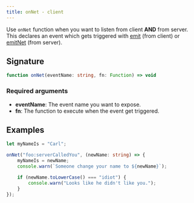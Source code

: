 ```yaml
---
title: onNet - client
---
```


Use `onNet` function when you want to listen from client **AND** from server.\
This declares an event which gets triggered with [emit](/docs/scripting-reference/runtimes/javascript/functions/emit-client) (from client) or [emitNet](/docs/scripting-reference/runtimes/javascript/functions/emitNet-server) (from server).

## Signature

```ts
function onNet(eventName: string, fn: Function) => void
```

### Required arguments

- **eventName**: The event name you want to expose.
- **fn**: The function to execute when the event get triggered.

## Examples

```ts
let myNameIs = "Carl";

onNet("foo:serverCalledYou", (newName: string) => {
    myNameIs = newName;
    console.warn(`Someone change your name to ${newName}`);

    if (newName.toLowerCase() === "idiot") {
        console.warn("Looks like he didn't like you.");
    }
});
```
